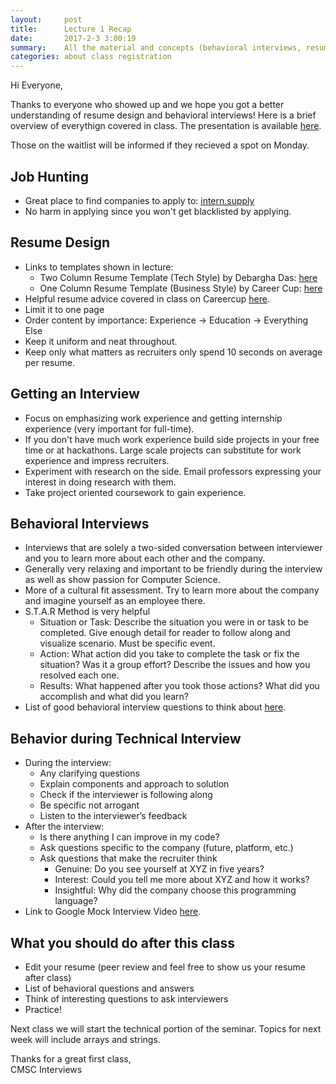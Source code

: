 ```yaml
---
layout:     post
title:      Lecture 1 Recap
date:       2017-2-3 3:00:19
summary:    All the material and concepts (behavioral interviews, resume, job hunting) covered in first lecture.
categories: about class registration
---
```


Hi Everyone,

Thanks to everyone who showed up and we hope you got a better understanding of resume design and behavioral interviews! Here is a brief overview of everythign covered in class. The presentation is available [here](https://github.com/cmscinterviews/CMSC-Interview-Course-Files/blob/master/Lecture%201%20-%20Intro%20to%20Course%20-%202:3:17.pdf).

Those on the waitlist will be informed if they recieved a spot on Monday.

## Job Hunting
* Great place to find companies to apply to: [intern.supply](http://www.intern.supply/)
* No harm in applying since you won't get blacklisted by applying.

## Resume Design
* Links to templates shown in lecture: 
  * Two Column Resume Template (Tech Style) by Debargha Das: [here](https://github.com/deedy/Deedy-Resume)
  * One Column Resume Template (Business Style) by Career Cup: [here](https://www.careercup.com/static_html/Gayle_McDowell_CareerCup_Sample_Resume.doc)
* Helpful resume advice covered in class on Careercup [here](https://www.careercup.com/resume).
* Limit it to one page
* Order content by importance: Experience -> Education -> Everything Else
* Keep it uniform and neat throughout.
* Keep only what matters as recruiters only spend 10 seconds on average per resume.

## Getting an Interview
* Focus on emphasizing work experience and getting internship experience (very important for full-time).
* If you don't have much work experience build side projects in your free time or at hackathons. Large scale projects can substitute for work experience and impress recruiters.
* Experiment with research on the side. Email professors expressing your interest in doing research with them.
* Take project oriented coursework to gain experience.

## Behavioral Interviews
* Interviews that are solely a two-sided conversation between interviewer and you to learn more about each other and the company.
* Generally very relaxing and important to be friendly during the interview as well as show passion for Computer Science.
* More of a cultural fit assessment. Try to learn more about the company and imagine yourself as an employee there.
* S.T.A.R Method is very helpful
  * Situation or Task: Describe the situation you were in or task to be completed. Give enough detail for reader to follow along and visualize scenario. Must be specific event.
  * Action: What action did you take to complete the task or fix the situation? Was it a group effort? Describe the issues and how you resolved each one.
  * Results: What happened after you took those actions? What did you accomplish and what did you learn?
* List of good behavioral interview questions to think about [here](http://recruitloop.com/blog/behavioural-interview-questions/).

## Behavior during Technical Interview
* During the interview:
  * Any clarifying questions
  * Explain components and approach to solution
  * Check if the interviewer is following along
  * Be specific not arrogant
  * Listen to the interviewer’s feedback
* After the interview:
  * Is there anything I can improve in my code?
  * Ask questions specific to the company (future, platform, etc.)
  * Ask questions that make the recruiter think 
    * Genuine: Do you see yourself at XYZ in five years?
    * Interest: Could you tell me more about XYZ and how it works?
    * Insightful: Why did the company choose this programming language?
* Link to Google Mock Interview Video [here](https://www.youtube.com/watch?v=XKu_SEDAykw).

## What you should do after this class
* Edit your resume (peer review and feel free to show us your resume after class)
* List of behavioral questions and answers
* Think of interesting questions to ask interviewers
* Practice!

Next class we will start the technical portion of the seminar. Topics for next week will include arrays and strings.

Thanks for a great first class,  
CMSC Interviews
